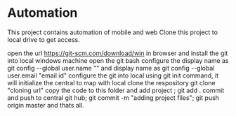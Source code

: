 # Automation
This project contains automation of mobile and web
Clone this project to local drive to get access.

open the url  https://git-scm.com/download/win in browser and install the git into local windows machine
open the git bash
configure the display name as
git config --global user.name "" 
and display name as git config --global user.email "email id"
configure the git into local using git init command, it will initialize the central to map with local
clone the respository git clone "cloning url"
copy the code to this folder and add project ; git add .
commit and push to central git hub; git commit -m "adding project files"; git push origin master and thats all.
